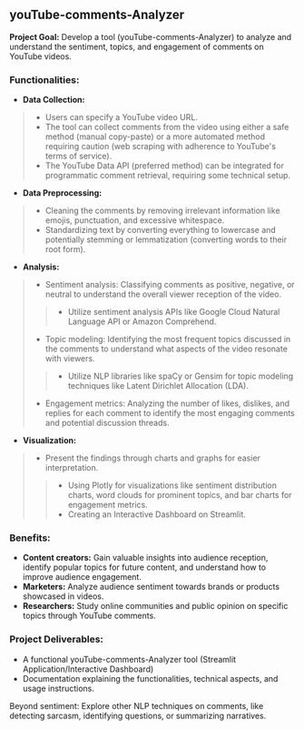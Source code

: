 ## **youTube-comments-Analyzer**
**Project Goal:** Develop a tool (youTube-comments-Analyzer) to analyze and understand the sentiment, topics, and engagement of comments on YouTube videos.
### **Functionalities:**
- **Data Collection:**
> - Users can specify a YouTube video URL.
> - The tool can collect comments from the video using either a safe method (manual copy-paste) or a more automated method requiring caution (web scraping with adherence to YouTube's terms of service). 
> - The YouTube Data API (preferred method) can be integrated for programmatic comment retrieval, requiring some technical setup.
-	**Data Preprocessing:**
> - Cleaning the comments by removing irrelevant information like emojis, punctuation, and excessive whitespace.
> - Standardizing text by converting everything to lowercase and potentially stemming or lemmatization (converting words to their root form).
- **Analysis:**
> - Sentiment analysis: Classifying comments as positive, negative, or neutral to understand the overall viewer reception of the video.
> > * Utilize sentiment analysis APIs like Google Cloud Natural Language API or Amazon Comprehend.
> - Topic modeling: Identifying the most frequent topics discussed in the comments to understand what aspects of the video resonate with viewers.
> > * Utilize NLP libraries like spaCy or Gensim for topic modeling techniques like Latent Dirichlet Allocation (LDA).
> - Engagement metrics: Analyzing the number of likes, dislikes, and replies for each comment to identify the most engaging comments and potential discussion threads.
-	**Visualization:**
> - Present the findings through charts and graphs for easier interpretation.
> > * Using Plotly for visualizations like sentiment distribution charts, word clouds for prominent topics, and bar charts for engagement metrics.
> > * Creating an Interactive Dashboard on Streamlit. 
### **Benefits:**
- **Content creators:** Gain valuable insights into audience reception, identify popular topics for future content, and understand how to improve audience engagement.
- **Marketers:** Analyze audience sentiment towards brands or products showcased in videos.
- **Researchers:** Study online communities and public opinion on specific topics through YouTube comments.
### **Project Deliverables:**
- A functional youTube-comments-Analyzer tool (Streamlit Application/Interactive Dashboard)
- Documentation explaining the functionalities, technical aspects, and usage instructions.




Beyond sentiment: Explore other NLP techniques on comments, like detecting sarcasm, identifying questions, or summarizing narratives.
